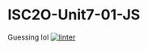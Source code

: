 # ISC2O-Unit7-01-JS
Guessing lol
[![linter](https://github.com/Alexander-Ignacio/ISC2O-Unit7-01-JS/workflows/linter/badge.svg)](https://github.com/marketplace/actions/super-linter)
